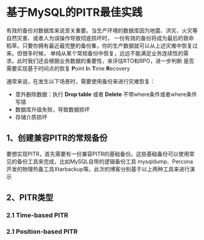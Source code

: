# 基于MySQL的PITR最佳实践

有效的备份对数据库来说至关重要。当生产环境的数据库因为地震、洪灾、火灾等自然灾害、或者人为误操作导致彻底损坏时，
一份有效的备份将成为最后的救命稻草。只要你拥有最近最完整的备份集，你的生产数据就可以从上述灾难中恢复过来。但很多时候，
单纯从某个常规备份中恢复，远远不能满足业务连续性的需求。此时我们还会根据业务数据的重要性，来评估RTO和RPO，进一步判断
是否需要实现基于时间点的恢复 **P**oint **I**n **T**ime **R**ecovery

通常来说，在发生以下场景时，需要使用备份来进行灾难恢复：

- 意外删除数据：执行 **Drop table** 或者 **Delete** 不带where条件或者where条件写错
- 数据库升级失败，导致数据损坏
- 存储介质损坏

## 1、创建兼容PITR的常规备份
要想实现PITR，首先需要有一份兼容PITR的基础备份。这些基础备份可以使用常见的备份工具来完成，比如MySQL自带的逻辑备份工具
mysqldump、Percona开发的物理热备工具Xtarbackup等。此次的博客分别基于以上两种工具来进行演示


## 2、PITR类型

### 2.1 Time-based PITR

### 2.1 Position-based PITR

